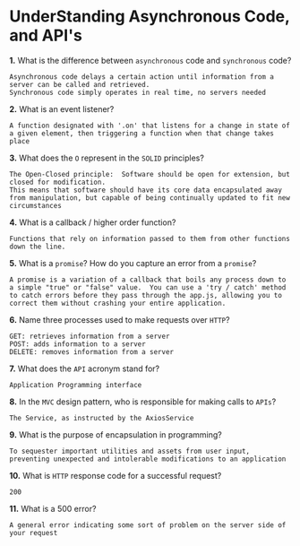 # UnderStanding Asynchronous Code, and API's

**1.** What is the difference between `asynchronous` code and `synchronous` code?
<!-- enter you answer in the space below -->
```
Asynchronous code delays a certain action until information from a server can be called and retrieved.
Synchronous code simply operates in real time, no servers needed
```
**2.** What is an event listener?
<!-- enter you answer in the space below -->
```
A function designated with '.on' that listens for a change in state of a given element, then triggering a function when that change takes place
```
**3.** What does the `O` represent in the `SOLID` principles?
<!-- enter you answer in the space below -->
```
The Open-Closed principle:  Software should be open for extension, but closed for modification.
This means that software should have its core data encapsulated away from manipulation, but capable of being continually updated to fit new circumstances
```
**4.** What is a callback / higher order function?
<!-- enter you answer in the space below -->
```
Functions that rely on information passed to them from other functions down the line.
```
**5.** What is a `promise`? How do you capture an error from a `promise`?
<!-- enter you answer in the space below -->
```
A promise is a variation of a callback that boils any process down to a simple "true" or "false" value.  You can use a 'try / catch' method to catch errors before they pass through the app.js, allowing you to correct them without crashing your entire application.
```
**6.** Name three processes used to make requests over `HTTP`?
<!-- enter you answer in the space below -->
```
GET: retrieves information from a server
POST: adds information to a server
DELETE: removes information from a server
```
**7.** What does the `API` acronym stand for?
<!-- enter you answer in the space below -->
```
Application Programming interface
```
**8.** In the `MVC` design pattern, who is responsible for making calls to `APIs`?
<!-- enter you answer in the space below -->
```
The Service, as instructed by the AxiosService
```
**9.** What is the purpose of encapsulation in programming?
<!-- enter you answer in the space below -->
```
To sequester important utilities and assets from user input, preventing unexpected and intolerable modifications to an application
```
**10.** What is `HTTP` response code for a successful request?
<!-- enter you answer in the space below -->
```
200
```
**11.** What is a 500 error?
<!-- enter you answer in the space below -->
```
A general error indicating some sort of problem on the server side of your request
```